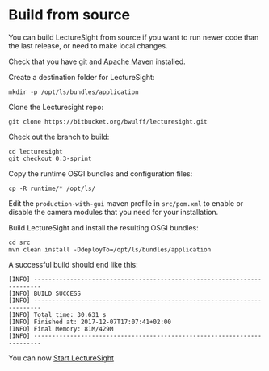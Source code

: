# Build from source

You can build LectureSight from source if you want to run newer code than the last release, or need to make local changes.

Check that you have [git](https://git-scm.com/) and [Apache Maven](https://maven.apache.org/install.html) installed.

Create a destination folder for LectureSight:

    mkdir -p /opt/ls/bundles/application

Clone the Lecturesight repo:

    git clone https://bitbucket.org/bwulff/lecturesight.git

Check out the branch to build:

    cd lecturesight
    git checkout 0.3-sprint

Copy the runtime OSGI bundles and configuration files:

    cp -R runtime/* /opt/ls/

Edit the `production-with-gui` maven profile in `src/pom.xml` to enable or disable the camera modules that you need for your installation.

Build LectureSight and install the resulting OSGI bundles:

    cd src
    mvn clean install -DdeployTo=/opt/ls/bundles/application

A successful build should end like this:

````
[INFO] ------------------------------------------------------------------------
[INFO] BUILD SUCCESS
[INFO] ------------------------------------------------------------------------
[INFO] Total time: 30.631 s
[INFO] Finished at: 2017-12-07T17:07:41+02:00
[INFO] Final Memory: 81M/429M
[INFO] ------------------------------------------------------------------------
````

You can now [Start LectureSight](start)

